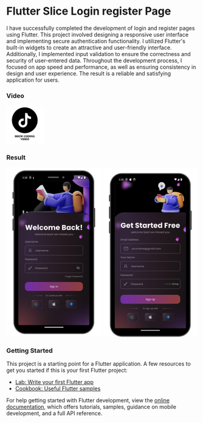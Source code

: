 # Flutter Slice Login register Page

I have successfully completed the development of login and register pages using Flutter. This project involved designing a responsive user interface and implementing secure authentication functionality. I utilized Flutter's built-in widgets to create an attractive and user-friendly interface. Additionally, I implemented input validation to ensure the correctness and security of user-entered data. Throughout the development process, I focused on app speed and performance, as well as ensuring consistency in design and user experience. The result is a reliable and satisfying application for users.

### Video

<a href="https://www.tiktok.com/@ikbalzohr/video/7332895561969978630" >
    <img src="./docs/image/tiktok.png"  width="100" style="display: inline" />
</a>

### Result

<div style="display: inline">
    <img src="./docs/image/login_page.png" width="250" style="display: inline" />
    <img src="./docs/image/register_page.png" width="250" style="display: inline" />
</div>

### Getting Started

This project is a starting point for a Flutter application.
A few resources to get you started if this is your first Flutter project:

- [Lab: Write your first Flutter app](https://docs.flutter.dev/get-started/codelab)
- [Cookbook: Useful Flutter samples](https://docs.flutter.dev/cookbook)

For help getting started with Flutter development, view the
[online documentation](https://docs.flutter.dev/), which offers tutorials,
samples, guidance on mobile development, and a full API reference.
